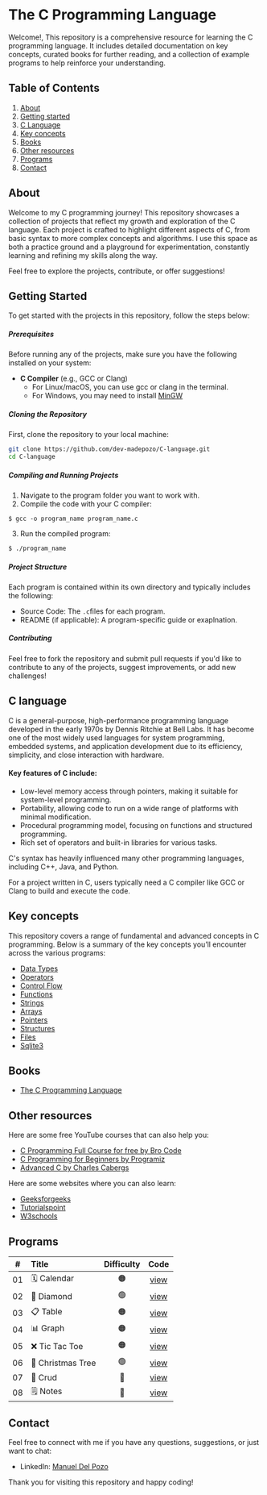 # The C Programming Language

Welcome!, This repository is a comprehensive resource for learning the C programming language. It includes detailed documentation on key concepts, curated books for further reading, and a collection of example programs to help reinforce your understanding.

## Table of Contents

1. [About](#about)
2. [Getting started](#getting-started)
3. [C Language](#c-language)
4. [Key concepts](#key-concepts)
5. [Books](#Books)
6. [Other resources](#Other-resources)
7. [Programs](#programs)
8. [Contact](#contact)

## About

Welcome to my C programming journey! This repository showcases a collection of projects that reflect my growth and exploration of the C language. Each project is crafted to highlight different aspects of C, from basic syntax to more complex concepts and algorithms. I use this space as both a practice ground and a playground for experimentation, constantly learning and refining my skills along the way.

Feel free to explore the projects, contribute, or offer suggestions!

## Getting Started

To get started with the projects in this repository, follow the steps below:

##### Prerequisites
Before running any of the projects, make sure you have the following installed on your system:

- **C Compiler** (e.g., GCC or Clang)
  - For Linux/macOS, you can use gcc or clang in the terminal.
  - For Windows, you may need to install [MinGW](https://www.mingw-w64.org/)

##### Cloning the Repository
First, clone the repository to your local machine:

``` bash
git clone https://github.com/dev-madepozo/C-language.git
cd C-language
```

##### Compiling and Running Projects
1. Navigate to the program folder you want to work with.
2. Compile the code with your C compiler:

``` base
$ gcc -o program_name program_name.c
```
3. Run the compiled program:

``` bash
$ ./program_name
```

##### Project Structure
Each program is contained within its own directory and typically includes the following:

- Source Code: The `.c`files for each program.
- README (if applicable): A program-specific guide or exaplnation.

##### Contributing
Feel free to fork the repository and submit pull requests if you'd like to contribute to any of the projects, suggest improvements, or add new challenges!

## C language

C is a general-purpose, high-performance programming language developed in the early 1970s by Dennis Ritchie at Bell Labs. It has become one of the most widely used languages for system programming, embedded systems, and application development due to its efficiency, simplicity, and close interaction with hardware.

#### Key features of C include:

- Low-level memory access through pointers, making it suitable for system-level programming.
- Portability, allowing code to run on a wide range of platforms with minimal modification.
- Procedural programming model, focusing on functions and structured programming.
- Rich set of operators and built-in libraries for various tasks.

C's syntax has heavily influenced many other programming languages, including C++, Java, and Python.

For a project written in C, users typically need a C compiler like GCC or Clang to build and execute the code.

## Key concepts

This repository covers a range of fundamental and advanced concepts in C programming. Below is a summary of the key concepts you’ll encounter across the various programs:

- [Data Types](/concepts/1-data-types.md)
- [Operators](/concepts/2-operators.md)
- [Control Flow](/concepts/3-control-flow.md)
- [Functions](/concepts/4-functions.md)
- [Strings](/concepts/5-strings.md)
- [Arrays](/concepts/6-arrays.md)
- [Pointers](/concepts/7-pointers.md)
- [Structures](/concepts/8-structures.md)
- [Files](/concepts/9-files.md)
- [Sqlite3](/concepts/10-sqlite3.md)

## Books

- [The C Programming Language](./books/The.C.Programming.Language..pdf)

## Other resources

Here are some free YouTube courses that can also help you:

- [C Programming Full Course for free by Bro Code](https://www.youtube.com/watch?v=87SH2Cn0s9A)
- [C Programming for Beginners by Programiz](https://www.youtube.com/playlist?list=PL98qAXLA6aftD9ZlnjpLhdQAOFI8xIB6e)
- [Advanced C by Charles Cabergs](https://www.youtube.com/playlist?list=PL71Y0EmrppR0KyZvQWj63040UEzKQU7n8)

Here are some websites where you can also learn:

- [Geeksforgeeks](https://www.geeksforgeeks.org/c-programming-language/)
- [Tutorialspoint](https://www.tutorialspoint.com/cprogramming/index.htm)
- [W3schools](https://www.w3schools.com/c/index.php)

## Programs

|  #  | Title                                             | Difficulty | Code                              |
| :-: | :------------------------------------------------ | :--------: | :-------------------------------: |
| 01  | 🗓️ Calendar                                       | 🟠         |[view](/programs/01_Calendar)      |
| 02  | 🔷 Diamond                                        | 🟢         |[view](/programs/02_Diamond)       |
| 03  | 📋 Table                                          | 🟠         |[view](/programs/03_Table)         |
| 04  | 📊 Graph                                          | 🟠         |[view](/programs/04_Graph)         |
| 05  | ❌ Tic Tac Toe                                    | 🟠         |[view](/programs/05_TicTacToe)     |
| 06  | 🎄 Christmas Tree                                 | 🟢         |[view](/programs/06_ChristmasTree) |
| 07  | 📒 Crud                                           | 🔴         |[view](/programs/07_Crud)          |
| 08  | 🗒️ Notes                                          | 🔴         |[view](/programs/08_Notes)         |


## Contact

Feel free to connect with me if you have any questions, suggestions, or just want to chat:

- LinkedIn: [Manuel Del Pozo](https://www.linkedin.com/in/madepozo/)

Thank you for visiting this repository and happy coding!
